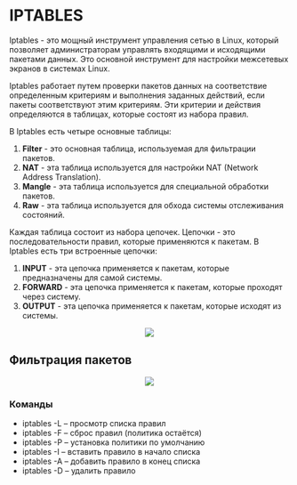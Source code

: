 # IPTABLES
Iptables - это мощный инструмент управления сетью в Linux, который позволяет администраторам управлять входящими и исходящими пакетами данных. Это основной инструмент для настройки межсетевых экранов в системах Linux.    

Iptables работает путем проверки пакетов данных на соответствие определенным критериям и выполнения заданных действий, если пакеты соответствуют этим критериям. Эти критерии и действия определяются в таблицах, которые состоят из набора правил. 
  
В Iptables есть четыре основные таблицы:
1. **Filter** - это основная таблица, используемая для фильтрации пакетов.
2. **NAT** - эта таблица используется для настройки NAT (Network Address Translation).
3. **Mangle** - эта таблица используется для специальной обработки пакетов.
4. **Raw** - эта таблица используется для обхода системы отслеживания состояний.

Каждая таблица состоит из набора цепочек. Цепочки - это последовательности правил, которые применяются к пакетам. В Iptables есть три встроенные цепочки:
1. **INPUT** - эта цепочка применяется к пакетам, которые предназначены для самой системы.
2. **FORWARD** - эта цепочка применяется к пакетам, которые проходят через систему.
3. **OUTPUT** - эта цепочка применяется к пакетам, которые исходят из системы.
<p align="center">
<image src="https://github.com/LLlMEJIb87/LINUX/blob/main/%D0%A1%D0%B5%D1%82%D1%8C/picture/chain.PNG">
</p>
   
## Фильтрация пакетов
<p align="center">
<image src="https://github.com/LLlMEJIb87/LINUX/blob/main/%D0%A1%D0%B5%D1%82%D1%8C/picture/filter.PNG">
</p>

### Команды
- iptables -L – просмотр списка правил
- iptables -F – сброс правил (политика остаётся)
- iptables -P – установка политики по умолчанию
- iptables -I – вставить правило в начало списка
- iptables -A – добавить правило в конец списка
- iptables -D – удалить правило
